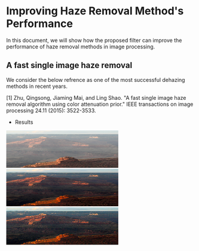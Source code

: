 # Improving Haze Removal Method's Performance
In this document, we will show how the proposed filter can improve the performance of haze removal methods in image processing. 
## A fast single image haze removal
We consider the below refrence as one of the most successful dehazing methods in recent years.

<a id="1">[1]</a>
Zhu, Qingsong, Jiaming Mai, and Ling Shao. "A fast single image haze removal algorithm using color attenuation prior." IEEE transactions on image processing 24.11 (2015): 3522-3533.
- Results
<img src="https://github.com/onionhub/TIP/blob/Drafts/Drafts/test1.png" width="300" height="100">
<img src="https://github.com/onionhub/TIP/blob/Drafts/Drafts/fast.png" width="300" height="100">
<img src="https://github.com/onionhub/TIP/blob/Drafts/Drafts/preprocessed.png" width="300" height="100">
